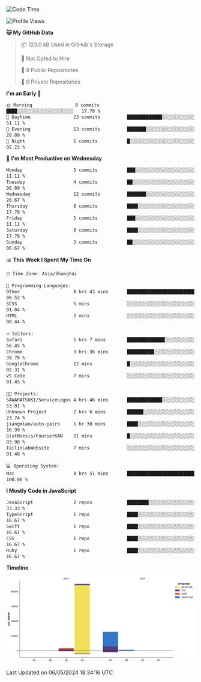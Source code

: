 <!--
**PascalDai/PascalDai** is a ✨ _special_ ✨ repository because its `README.md` (this file) appears on your GitHub profile.

Here are some ideas to get you started:

- 🔭 I’m currently working on ...
- 🌱 I’m currently learning ...
- 👯 I’m looking to collaborate on ...
- 🤔 I’m looking for help with ...
- 💬 Ask me about ...
- 📫 How to reach me: ...
- 😄 Pronouns: ...
- ⚡ Fun fact: ...
-->

<!--START_SECTION:waka-->
![Code Time](http://img.shields.io/badge/Code%20Time-394%20hrs%2040%20mins-blue)

![Profile Views](http://img.shields.io/badge/Profile%20Views-0-blue)

**🐱 My GitHub Data** 

> 📦 123.0 kB Used in GitHub's Storage 
 > 
> 🚫 Not Opted to Hire
 > 
> 📜 9 Public Repositories 
 > 
> 🔑 0 Private Repositories 
 > 
**I'm an Early 🐤** 

```text
🌞 Morning                8 commits           ████░░░░░░░░░░░░░░░░░░░░░   17.78 % 
🌆 Daytime                23 commits          █████████████░░░░░░░░░░░░   51.11 % 
🌃 Evening                13 commits          ███████░░░░░░░░░░░░░░░░░░   28.89 % 
🌙 Night                  1 commits           █░░░░░░░░░░░░░░░░░░░░░░░░   02.22 % 
```
📅 **I'm Most Productive on Wednesday** 

```text
Monday                   5 commits           ███░░░░░░░░░░░░░░░░░░░░░░   11.11 % 
Tuesday                  4 commits           ██░░░░░░░░░░░░░░░░░░░░░░░   08.89 % 
Wednesday                12 commits          ███████░░░░░░░░░░░░░░░░░░   26.67 % 
Thursday                 8 commits           ████░░░░░░░░░░░░░░░░░░░░░   17.78 % 
Friday                   5 commits           ███░░░░░░░░░░░░░░░░░░░░░░   11.11 % 
Saturday                 8 commits           ████░░░░░░░░░░░░░░░░░░░░░   17.78 % 
Sunday                   3 commits           ██░░░░░░░░░░░░░░░░░░░░░░░   06.67 % 
```


📊 **This Week I Spent My Time On** 

```text
🕑︎ Time Zone: Asia/Shanghai

💬 Programming Languages: 
Other                    8 hrs 43 mins       █████████████████████████   98.52 % 
SCSS                     5 mins              ░░░░░░░░░░░░░░░░░░░░░░░░░   01.04 % 
HTML                     2 mins              ░░░░░░░░░░░░░░░░░░░░░░░░░   00.44 % 

🔥 Editors: 
Safari                   5 hrs 7 mins        ██████████████░░░░░░░░░░░   56.45 % 
Chrome                   3 hrs 36 mins       ██████████░░░░░░░░░░░░░░░   39.79 % 
GoogleChrome             12 mins             █░░░░░░░░░░░░░░░░░░░░░░░░   02.31 % 
VS Code                  7 mins              ░░░░░░░░░░░░░░░░░░░░░░░░░   01.45 % 

🐱‍💻 Projects: 
SAWARATSUKI/ServiceLogos 4 hrs 46 mins       █████████████░░░░░░░░░░░░   53.81 % 
Unknown Project          2 hrs 6 mins        ██████░░░░░░░░░░░░░░░░░░░   23.74 % 
jiangmiao/auto-pairs     1 hr 30 mins        ████░░░░░░░░░░░░░░░░░░░░░   16.99 % 
GistNoesis/FourierKAN    21 mins             █░░░░░░░░░░░░░░░░░░░░░░░░   03.98 % 
TailinLabWebsite         7 mins              ░░░░░░░░░░░░░░░░░░░░░░░░░   01.48 % 

💻 Operating System: 
Mac                      8 hrs 51 mins       █████████████████████████   100.00 % 
```

**I Mostly Code in JavaScript** 

```text
JavaScript               2 repos             ████████░░░░░░░░░░░░░░░░░   33.33 % 
TypeScript               1 repo              ████░░░░░░░░░░░░░░░░░░░░░   16.67 % 
Swift                    1 repo              ████░░░░░░░░░░░░░░░░░░░░░   16.67 % 
CSS                      1 repo              ████░░░░░░░░░░░░░░░░░░░░░   16.67 % 
Ruby                     1 repo              ████░░░░░░░░░░░░░░░░░░░░░   16.67 % 
```



**Timeline**

![Lines of Code chart](https://raw.githubusercontent.com/PascalDai/PascalDai/main/assets/bar_graph.png)


 Last Updated on 06/05/2024 18:34:16 UTC
<!--END_SECTION:waka-->
